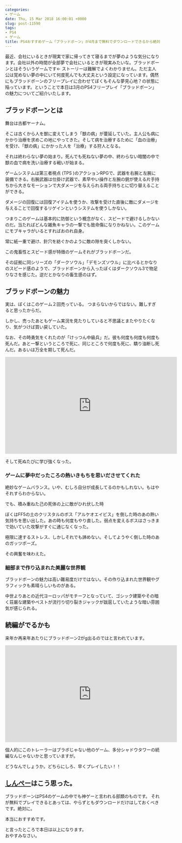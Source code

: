 ```yaml
---
categories:
- ゲーム
date: Thu, 15 Mar 2018 16:00:01 +0000
slug: post-11590
tags:
- PS4
- ゲーム
title: PS4おすすめゲーム「ブラッドボーン」が4月まで無料でダウンロードできるから絶対DLしろ！
---
```


最近、会社にいるときが現実で家に帰ってきて寝るまでが夢のような気分になります。会社以外の時間が全部夢で会社にいるときが現実みたいな。ブラッドボーンとはそういうゲームです←
ストーリーは難解でよくわかりません。ただ主人公は覚めない夢の中にいて何度死んでも大丈夫という設定になっています。偶然にもブラッドボーンのフリープレイに合わせてぼくもそんな夢見心地？の状態に陥っています。ということで本日は3月のPS4フリープレイ「ブラッドボーン」の魅力についてご紹介いたします。

<!--more-->

<h2>ブラッドボーンとは</h2>

舞台は古都ヤーナム。

そこは古くから人を獣に変えてしまう「獣の病」が蔓延していた。主人公も病にかかり治療を求めこの地にやってきた。そして病を治療するために「血の治療」を受け、「獣の病」にかかった人を「治療」する狩人となる。

それは終わらない夢の始まり。死んでも死ねない夢の中、終わらない暗闇の中で獣の血で病を洗い治療する戦いが始まる。

ゲームシステムは第三者視点 (TPS )のアクションRPGで、武器を右腕と左腕に装備できる。右腕武器は仕掛け武器で、素早やい操作と左腕の銃が使える片手持ちから大きなモーションで大ダメージを与えられる両手持ちとに切り替えることができる。

ダメージの回復には回復アイテムを使うか、攻撃を受けた直後に敵にダメージを与えることで回復するリゲインというシステムを使うしかない。

つまりこのゲームは基本的に防御という概念がなく、スピードで避けるしかないのだ。当たればどんな雑魚キャラの一撃でも致命傷になりかねない。このゲームにモブキャラがいるとすればおのれ自身。

常に紙一重で避け、針穴を紡ぐかのように敵の隙を突くしかない。

この鬼畜性とスピード感が特徴のゲームそれがブラッドボーンだ。

その証拠に同シリーズの「ダークソウル」「デモンズソウル」に比べるとかなりのスピード感のようで、ブラッドボーンから入ったぼくはダークソウル3で物足りなさを感じた。逆だとかなりの畜生感のはず。

<h2>ブラッドボーンの魅力</h2>

実は、ぼくはこのゲーム２回売っている。
つまらないからではない。難しすぎると思ったからだ。

しかし、売ったあともゲーム実況を見たりしていると不思議とまたやりたくなり、気がつけば買い戻していた。

なお、その時勇気をくれたのが「けっつん中級兵」だ。彼も何度も何度も何度も死んだ。あと一撃というところで死に、同じところで何度も死に、驕り油断し死んだ。あるいは万全を期して死んだ。

<iframe width="560" height="315" src="https://www.youtube.com/embed/4kKVBc3H1GM" frameborder="0" allow="autoplay; encrypted-media" allowfullscreen></iframe>

そして死ぬたびに学び強くなった。

<h3>ゲームに夢中だったころの熱いきもちを思いださせてくれた</h3>

絶妙なゲームバランス。いや、むしろ自分が成長してるのかもしれない。もはやそれすらわからない。

でも、積み重ねた己の死体の上に敵がひれ伏した時

ぼくはFF5の土のクリスタルのボス「アルケオエイビス」を倒した時のあの熱い気持ちを思い出した。あの時も何度もやり直した。弱点を変えるボスはさっきまで効いていた攻撃がすぐに通じなくなった。

極限に達するストレス、しかしそれでも諦めない。そしてようやく倒した時のあのガッツポーズ。

その興奮を味わえた。

<h3>細部まで作り込まれた美麗な世界観</h3>

ブラッドボーンの魅力は高い難易度だけではない。その作り込まれた世界観やグラフィックも素晴らしいものがある。

中世よりあとの近代ヨーロッパがモチーフとなっていて、ゴシック建築やその暗く荘厳な建築やペストが流行り切り裂きジャックが跋扈していたような暗い雰囲気が感じられる。


<h2>続編がでるかも</h2>

来年か再来年あたりにブラッドボーン2がg出るのではと言われています。

<iframe width="560" height="315" src="https://www.youtube.com/embed/iWFgvbf_Zu8" frameborder="0" allow="autoplay; encrypted-media" allowfullscreen></iframe>

個人的にこのトレーラーはブラボじゃない他のゲーム、多分シャドウタワーの続編なんじゃないかと思っていますが。

どうなんでしょうか。どちらにしろ、早くプレイしたい！！

<h2><a href="https://twitter.com/s_s_p_y">しんぺー</a>はこう思った。</h2>

ブラッドボーンはPS4のゲームの中でも神ゲーと言われる部類のものです。
それが無料でプレイできるとあっては、やらずともダウンロードだけはしておくべきです。絶対に。

本当におすすめです。

と言ったところで本日は以上になります。<br>
おやすみなさい。